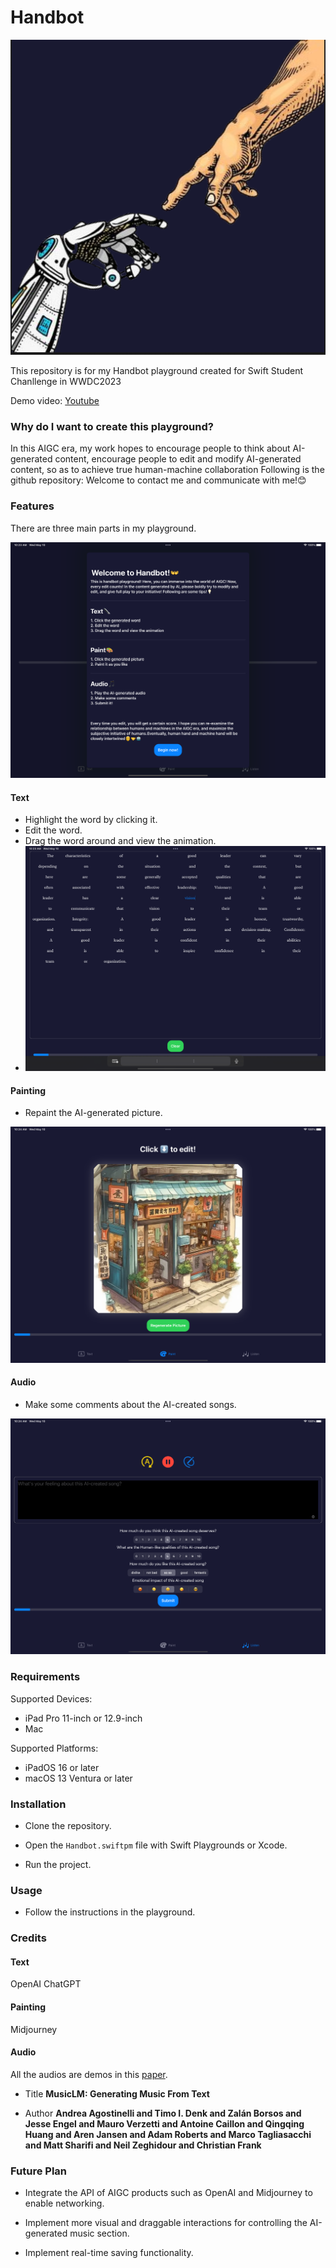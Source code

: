 # Handbot

![icon](./assets/icon.png)

This repository is for my Handbot playground created for Swift Student Chanllenge in WWDC2023

Demo video: [Youtube](https://youtu.be/AQyzqk6_YjY)

### Why do I want to create this playground?

In this AIGC era, my work hopes to encourage people to think about AI-generated content, encourage people to edit and modify AI-generated content, so as to achieve true human-machine collaboration Following is the github repository: Welcome to contact me and communicate with me!😊

### Features

There are three main parts in my playground.

![introduction](./assets/1.png)

#### Text

- Highlight the word by clicking it.
- Edit the word.
- Drag the word around and view the animation.
- ![text](./assets/2.png)

#### Painting

- Repaint the AI-generated picture.

![painting](./assets/3.png)

#### Audio

- Make some comments about the AI-created songs.

![audio](./assets/4.png)

### Requirements

Supported Devices:

- iPad Pro 11-inch or 12.9-inch
- Mac

Supported Platforms:

- iPadOS 16 or later
- macOS 13 Ventura or later

### Installation

- Clone the repository.

- Open the `Handbot.swiftpm` file with Swift Playgrounds or Xcode.
- Run the project.

### Usage

- Follow the instructions in the playground.

### Credits

#### Text

OpenAI ChatGPT 

#### Painting

Midjourney

#### Audio

All the audios are demos in this [paper](https://google-research.github.io/seanet/musiclm/examples/).

- Title **MusicLM: Generating Music From Text**

- Author **Andrea Agostinelli and Timo I. Denk and Zalán Borsos and Jesse Engel and Mauro Verzetti and Antoine Caillon and Qingqing Huang and Aren Jansen and Adam Roberts and Marco Tagliasacchi and Matt Sharifi and Neil Zeghidour and Christian Frank**

### Future Plan

- Integrate the API of AIGC products such as OpenAI and Midjourney to enable networking.
- Implement more visual and draggable interactions for controlling the AI-generated music section.

- Implement real-time saving functionality.
